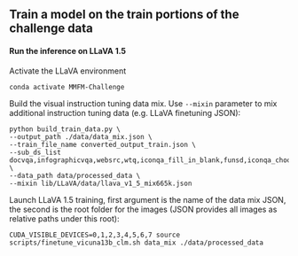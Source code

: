 ## Train a model on the train portions of the challenge data
#### Run the inference on LLaVA 1.5
Activate the LLaVA environment
```
conda activate MMFM-Challenge
```
Build the visual instruction tuning data mix. Use `--mixin` parameter to mix additional instruction tuning data (e.g. LLaVA finetuning JSON):
```
python build_train_data.py \
--output_path ./data/data_mix.json \
--train_file_name converted_output_train.json \
--sub_ds_list docvqa,infographicvqa,websrc,wtq,iconqa_fill_in_blank,funsd,iconqa_choose_txt,wildreceipt,textbookqa,tabfact \
--data_path data/processed_data \
--mixin lib/LLaVA/data/llava_v1_5_mix665k.json
```
Launch LLaVA 1.5 training, first argument is the name of the data mix JSON, the second is the root folder for the images (JSON provides all images as relative paths under this root):
```
CUDA_VISIBLE_DEVICES=0,1,2,3,4,5,6,7 source scripts/finetune_vicuna13b_clm.sh data_mix ./data/processed_data
```